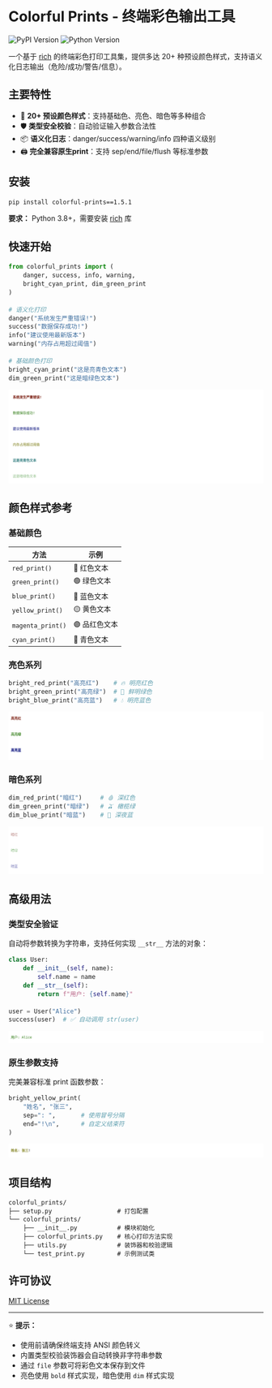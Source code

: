 
# Colorful Prints - 终端彩色输出工具

![PyPI Version](https://img.shields.io/pypi/v/colorful_prints?style=flat-square) ![Python Version](https://img.shields.io/badge/python-3.8+-blue.svg?style=flat-square)

一个基于 [rich](https://github.com/Textualize/rich) 的终端彩色打印工具集，提供多达 20+ 种预设颜色样式，支持语义化日志输出（危险/成功/警告/信息）。

## 主要特性

- 🌈 **20+ 预设颜色样式**：支持基础色、亮色、暗色等多种组合
- 🛡 **类型安全校验**：自动验证输入参数合法性
- 📦 **语义化日志**：danger/success/warning/info 四种语义级别
- 🖨 **完全兼容原生print**：支持 sep/end/file/flush 等标准参数

## 安装

```bash
pip install colorful-prints==1.5.1
```

**要求：** Python 3.8+，需要安装 [rich](https://pypi.org/project/rich/) 库

## 快速开始


```python
from colorful_prints import (
    danger, success, info, warning,
    bright_cyan_print, dim_green_print
)

# 语义化打印
danger("系统发生严重错误!")
success("数据保存成功!")
info("建议使用最新版本")
warning("内存占用超过阈值")

# 基础颜色打印
bright_cyan_print("这是亮青色文本")
dim_green_print("这是暗绿色文本")
```
![](./image/quick_start.png)
## 颜色样式参考

### 基础颜色

| 方法              | 示例         |
| ----------------- | ------------ |
| `red_print()`     | 🔴 红色文本   |
| `green_print()`   | 🟢 绿色文本   |
| `blue_print()`    | 🔵 蓝色文本   |
| `yellow_print()`  | 🟡 黄色文本   |
| `magenta_print()` | 🟣 品红色文本 |
| `cyan_print()`    | 🌊 青色文本   |

### 亮色系列


```python
bright_red_print("高亮红")    # 🔥 明亮红色
bright_green_print("高亮绿")  # 🌿 鲜明绿色
bright_blue_print("高亮蓝")   # 💧 明亮蓝色
```
![](./image/bright.png)
### 暗色系列


```python
dim_red_print("暗红")     # 🩸 深红色
dim_green_print("暗绿")   # 🫒 橄榄绿
dim_blue_print("暗蓝")    # 🌌 深夜蓝
```
![](./image/dim.png)
## 高级用法

### 类型安全验证

自动将参数转换为字符串，支持任何实现 `__str__` 方法的对象：


```python
class User:
    def __init__(self, name):
        self.name = name
    def __str__(self):
        return f"用户: {self.name}"

user = User("Alice")
success(user)  # ✅ 自动调用 str(user)
```
![](./image/type_safe.png)
### 原生参数支持

完美兼容标准 print 函数参数：


```python
bright_yellow_print(
    "姓名", "张三",
    sep=": ",       # 使用冒号分隔
    end="!\n",      # 自定义结束符
)
```
![](./image/print.png)
## 项目结构

```
colorful_prints/
├── setup.py                  # 打包配置
└── colorful_prints/
    ├── __init__.py           # 模块初始化
    ├── colorful_prints.py    # 核心打印方法实现
    ├── utils.py              # 装饰器和校验逻辑
    └── test_print.py         # 示例测试类
```


## 许可协议

[MIT License](LICENSE)

---

⭐ **提示：**
- 使用前请确保终端支持 ANSI 颜色转义
- 内置类型校验装饰器会自动转换非字符串参数
- 通过 `file` 参数可将彩色文本保存到文件
- 亮色使用 `bold` 样式实现，暗色使用 `dim` 样式实现
